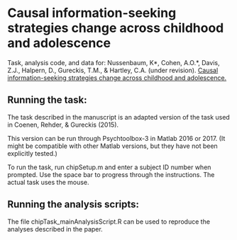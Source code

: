 # Causal information-seeking strategies change across childhood and adolescence

Task, analysis code, and data for: Nussenbaum, K*, Cohen, A.O.*, Davis, Z.J., Halpern, D., Gureckis, T.M., & Hartley, C.A. (under revision). [Causal information-seeking strategies change across childhood and adolescence.](https://psyarxiv.com/qukac/)

## Running the task:

The task described in the manuscript is an adapted version of the task used in Coenen, Rehder, & Gureckis (2015).

This version can be run through Psychtoolbox-3 in Matlab 2016 or 2017. (It might be compatible with other Matlab versions, but they have not been explicitly tested.)

To run the task, run chipSetup.m and enter a subject ID number when prompted. Use the space bar to progress through the instructions. The actual task uses the mouse.

## Running the analysis scripts:
The file chipTask_mainAnalysisScript.R can be used to reproduce the analyses described in the paper. 
